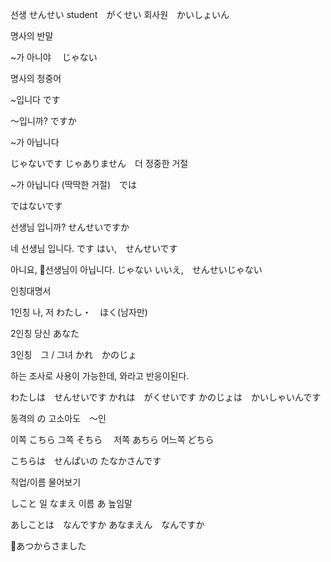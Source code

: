 
선생 せんせい
student　がくせい
회사원　かいしょいん
 
명사의 반말

~가 아니야 　じゃない

명사의 정중어 

~입니다
です

〜입니까? 
ですか

~가 아닙니다 

じゃないです
じゃありません　더 정중한 거절

~가 아닙니다 (딱딱한 거절)　では

ではないです


선생님 입니까?
せんせいですか

네 선생님 입니다. です
はい,　せんせいです

아니요, 선생님이 아닙니다. じゃない
いいえ,　せんせいじゃない



인칭대명서

1인칭 나, 저
わたし・　ほく(남자만)

2인칭 당신
あなた　

3인칭　그 / 그녀
かれ　かのじょ

하는 조사로 사용이 가능한데, 와라고 반응이된다.

わたしは　せんせいです
かれは　がくせいです
かのじょは　かいしゃいんです


동격의 の 고소아도　〜인

이쪽 こちら
그쪽 そちら　
저쪽 あちら
어느쪽  どちら

こちらは　せんぱいの たなかさんです


직업/이름 물어보기

しこと 일 
なまえ 이름
あ 높임말

あしことは　なんですか
あなまえん　なんですか

あつからさました